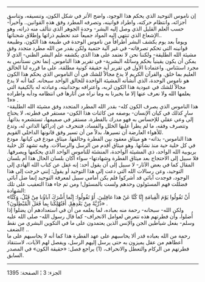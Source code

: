 ------------------------------------------------------------------------

إن ناموس التوحيد الذي يحكم هذا الوجود، واضح الأثر في شكل الكون، وتنسيقه،
وتناسق أجزائه، وانتظام حركته، واطراد قوانينه، وتصرفه المطرد وفق هذه
القوانين.. وأخيراً- حسب العلم القليل الذي وصل إليه البشر- وحدة الجوهر
الذي تتألف منه ذراته، وهو الإشعاع الذي تنتهي إليه المواد جميعاً عند تحطيم
ذراتها وإطلاق شحناتها..  
ويوماً بعد يوم يكشف البشر أطرافاً من ناموس الوحدة في طبيعة هذا الكون،
وطبيعة قوانينه التي تحكم تصرفاته- في غير آلية حتمية ولكن بقدر من الله
مطرد متجدد وفق مشيئة الله الطليقة- ولكننا نحن لا نعتمد على هذا الذي
يكشفه علم البشر الظني- الذي لا يمكن أن يكون يقينياً بحكم وسائله البشرية-
في تقرير هذا الناموس. إنما نحن نستأنس به مجرد استئناس. واعتمادنا الأول
في تقرير أية حقيقة كونية مطلقة، على ما قرره لنا الخالق العليم بما خلق.
والقرآن الكريم لا يدع مجالاً للشك في أن الناموس الذي يحكم هذا الكون هو
ناموس الوحدة، الذي أنشأته المشيئة الواحدة للخالق الواحد سبحانه. كما أنه
لا يدع مجالاً للشك في عبودية هذا الكون لربه، واعترافه بوحدانيته، وعبادته
له بالكيفية التي يعلمها الله ولا نعرف عنها إلا ما يخبرنا به وما نراه من
آثارها في انتظامه ودأبه واطراده «1» .  
هذا الناموس الذي يصرف الكون كله- بقدر الله المطرد المتجدد وفق مشيئة الله
الطليقة- سارٍ كذلك في كيان الإنسان- بوصفه من كائنات هذا الكون- مستقر في
فطرته، لا يحتاج إلى وعي عقلي للإحساس به فهو مدرك بالفطرة، مستقر في
صميمها، تستشعره بذاتها، وتتصرف وفقه، ما لم يطرأ عليها الخلل والفساد،
فتنحرف عن إدراكها الذاتي له، وتدع للأهواء العارضة أن تسيرها، بدلاً من أن
تسير وفق قانونها الداخلي القويم.  
هذا الناموس- بذاته- هو ميثاق معقود بين الفطرة وخالقها. ميثاق مودع في
كيانها. مودع في كل خلية حية منذ نشأتها. وهو ميثاق أقدم من الرسل
والرسالات. وفيه تشهد كل خلية بربوبية الله الواحد، ذي المشيئة الواحدة،
المنشئة للناموس الواحد الذي يحكمها ويصرفها. فلا سبيل إلى الاحتجاج بعد
ميثاق الفطرة وشهادتها- سواء أكان بلسان الحال هذا أم بلسان المقال كما في
بعض الآثار- لا سبيل إلى أن يقول أحد: إنه غفل عن كتاب الله الهادي إلى
التوحيد، وعن رسالات الله التي دعت إلى هذا التوحيد أو يقول: إنني خرجت إلى
هذا الوجود، فوجدت آبائي قد أشركوا فلم يكن أمامي سبيل لمعرفة التوحيد إنما
ضل آبائي فضللت فهم المسئولون وحدهم ولست بالمسئول! ومن ثم جاء هذا التعقيب
على تلك الشهادة:  
«أَنْ تَقُولُوا يَوْمَ الْقِيامَةِ إِنَّا كُنَّا عَنْ هذا غافِلِينَ. أَوْ تَقُولُوا: إِنَّما أَشْرَكَ
آباؤُنا مِنْ قَبْلُ، وَكُنَّا ذُرِّيَّةً مِنْ بَعْدِهِمْ. أَفَتُهْلِكُنا بِما فَعَلَ الْمُبْطِلُونَ؟» .  
ولكن الله- سبحانه- رحمة منه بعباده، لما يعلمه من أن في استعدادهم أن
يضلوا إذا أُضلوا، وأن فطرتهم هذه تتعرض لعوامل الانحراف- كما قال رسول
الله- صلى الله عليه وسلم- بفعل شياطين الجن والإنس الذين يعتمدون على ما
في التكوين البشري من نقط الضعف! ..  
رحمة من الله بعباده قدر ألا يحاسبهم على عهد الفطرة هذا كما أنه لا
يحاسبهم على ما أعطاهم من عقل يميزون به حتى يرسل إليهم الرسل، ويفصل لهم
الآيات، لاستنقاذ فطرتهم من الركام والتعطل والانحراف، (1) يراجع فصل:
«حقيقة الكون» في المصدر السابق.

------------------------------------------------------------------------

الجزء: 3 ¦ الصفحة: 1395
